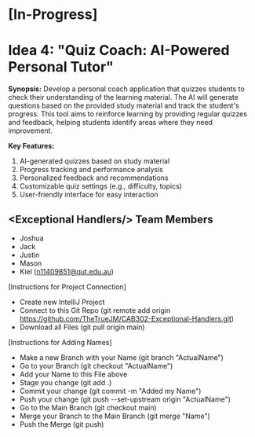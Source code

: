 # [In-Progress]
# Idea 4: "Quiz Coach: AI-Powered Personal Tutor"
**Synopsis:** Develop a personal coach application that quizzes students to check their understanding of the learning material. The AI will generate questions based on the provided study material and track the student's progress. This tool aims to reinforce learning by providing regular quizzes and feedback, helping students identify areas where they need improvement.

**Key Features:**
1. AI-generated quizzes based on study material
2. Progress tracking and performance analysis
3. Personalized feedback and recommendations
4. Customizable quiz settings (e.g., difficulty, topics)
5. User-friendly interface for easy interaction

## \<Exceptional Handlers/> Team Members
- Joshua
- Jack
- Justin
- Mason
- Kiel (n11409851@qut.edu.au)

[Instructions for Project Connection]
- Create new IntelliJ Project
- Connect to this Git Repo (git remote add origin https://github.com/TheTrueJM/CAB302-Exceptional-Handlers.git)
- Download all Files (git pull origin main)

[Instructions for Adding Names]
- Make a new Branch with your Name (git branch "ActualName")
- Go to your Branch (git checkout "ActualName") 
- Add your Name to this File above
- Stage you change (git add .)
- Commit your change (git commit -m "Added my Name")
- Push your change (git push --set-upstream origin "ActualName")
- Go to the Main Branch (git checkout main)
- Merge your Branch to the Main Branch (git merge "Name")
- Push the Merge (git push)
